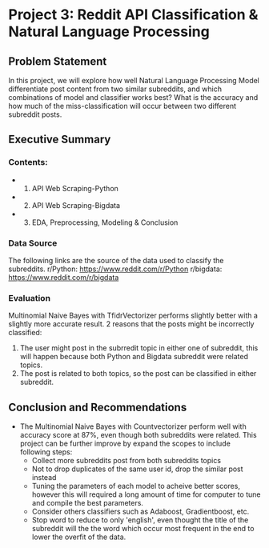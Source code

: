 # Project 3: Reddit API Classification & Natural Language Processing



## Problem Statement

In this project, we will explore how well Natural Language Processing Model differentiate post content from two similar subreddits, and which combinations of model and classifier works best? What is the accuracy and how much of the miss-classification will occur between two different subreddit posts.

## Executive Summary

### Contents:
- 1. API Web Scraping-Python
- 2. API Web Scraping-Bigdata
- 3. EDA, Preprocessing, Modeling & Conclusion

### Data Source

The following links are the source of the data used to classify the subreddits.
r/Python: https://www.reddit.com/r/Python
r/bigdata: https://www.reddit.com/r/bigdata

### Evaluation

Multinomial Naive Bayes with TfidrVectorizer performs slightly better with a slightly more accurate result.
2 reasons that the posts might be incorrectly classified:

1. The user might post in the subrredit topic in either one of subreddit, this will happen because both Python and Bigdata subreddit were related topics.
2. The post is related to both topics, so the post can be classified in either subreddit.

## Conclusion and Recommendations

- The Multinomial Naive Bayes with Countvectorizer perform well with accuracy score at 87%, even though both subreddits were related. This project can be further improve by expand the scopes to include following steps:
    - Collect more subreddits post from both subreddits topics
    - Not to drop duplicates of the same user id, drop the similar post instead
    - Tuning the parameters of each model to acheive better scores, however this will required a long amount of time for computer to tune and compile the best parameters.
    - Consider others classifiers such as Adaboost, Gradientboost, etc.
    - Stop word to reduce to only 'english', even thought the title of the subreddit will the the word which occur most frequent in the end to lower the overfit of the data.
